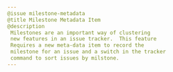 ```yaml
---
@issue milestone-metadata
@title Milestone Metadata Item
@description
 Milestones are an important way of clustering
 new features in an issue tracker.  This feature
 Requires a new meta-data item to record the 
 milestone for an issue and a switch in the tracker
 command to sort issues by milstone.  
---
```


